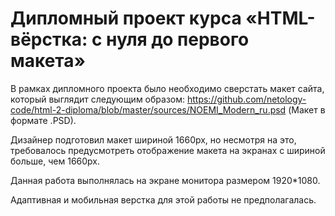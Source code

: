 # Дипломный проект курса «HTML-вёрстка: с нуля до первого макета»
В рамках дипломного проекта было необходимо сверстать макет сайта, который выглядит следующим образом:
https://github.com/netology-code/html-2-diploma/blob/master/sources/NOEMI_Modern_ru.psd (Макет в формате .PSD).

Дизайнер подготовил макет шириной 1660px, но несмотря на это, требовалось предусмотреть отображение макета на экранах с шириной больше, чем 1660px.

Данная работа выполнялась на экране монитора размером 1920*1080.

Адаптивная и мобильная верстка для этой работы не предполагалась.
